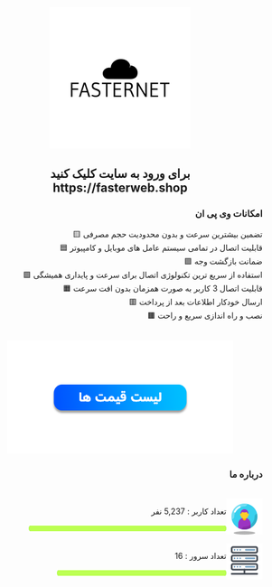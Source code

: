 <div align="center"><a href="https://fasterweb.shop"><img src="https://github.com/faasterweb/faasterweb/blob/main/img/merchant1.png?raw=true" width="250" height="250"></a></div>
<h2 align="center">برای ورود به سایت کلیک کنید <br>https://fasterweb.shop</h2>
<h3 align="right">امکانات وی پی ان</h3>
<p align="right">
🟨 تضمین بیشترین سرعت و بدون محدودیت حجم مصرفی<br>
🟦 قابلیت اتصال در تمامی سیستم عامل های موبایل و کامپیوتر<br>
🟪 ضمانت بازگشت وجه<br>
🟩 استفاده از سریع ترین تکنولوژی اتصال برای سرعت و پایداری همیشگی<br>
🟧 قابلیت اتصال 3 کاربر به صورت همزمان بدون افت سرعت<br>
🟥 ارسال خودکار اطلاعات بعد از پرداخت<br>
🟫 نصب و راه اندازی سریع و راحت</p><br>

<div align="center"><a href="https://fasterweb.shop"><img src="https://github.com/faasterweb/faasterweb/blob/main/img/price.png?raw=true" width="400" height="200"></a></div>

<h3 align="right">درباره ما</h3><br>
<img src="https://github.com/faasterweb/faasterweb/blob/main/img/icons8-user-64.png?raw=true "align="right"> <p align="right">تعداد کاربر​ : 5,237 نفر</p> <img src="https://github.com/faasterweb/faasterweb/blob/main/img/bar.png?raw=true" align="right" height="16px" width="350px">
<br><br>
<img src="https://github.com/faasterweb/faasterweb/blob/main/img/icons8-server-64.png?raw=true" align="right"> <p align="right">تعداد سرور​ : 16 </p> <img src="https://github.com/faasterweb/faasterweb/blob/main/img/bar.png?raw=true" align="right" height="16px" width="300px">
